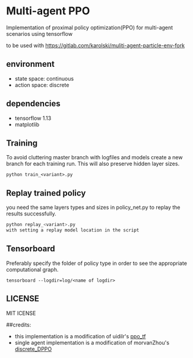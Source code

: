 # Multi-agent PPO
Implementation of proximal policy optimization(PPO) for multi-agent scenarios using tensorflow 

to be used with  https://gitlab.com/karolski/muliti-agent-particle-env-fork

## environment
- state space: continuous  
- action space: discrete  

## dependencies
- tensorflow 1.13
- matplotlib

## Training
To avoid cluttering master branch with logfiles and models create a new branch for each training run. This will also preserve hidden layer sizes.
```
python train_<variant>.py
```
## Replay trained policy
you need the same layers types and sizes in policy_net.py to replay the results successfully. 
```bash
python replay_<variant>.py
with setting a replay model location in the script

```
## Tensorboard
Preferably specify the folder of policy type in order to see the appropriate computational graph.
```
tensorboard --logdir=log/<name of logdir>
```
## LICENSE
MIT ICENSE

##credits:
- this implementation is a modification of uidilr's [ppo_tf](https://github.com/uidilr/ppo_tf)
- single agent implementation is a modification of morvanZhou's [discrete_DPPO](ttps://github.com/MorvanZhou/Reinforcement-learning-with-tensorflow/blob/master/contents/12_Proximal_Policy_Optimization/discrete_DPPO.py
)
